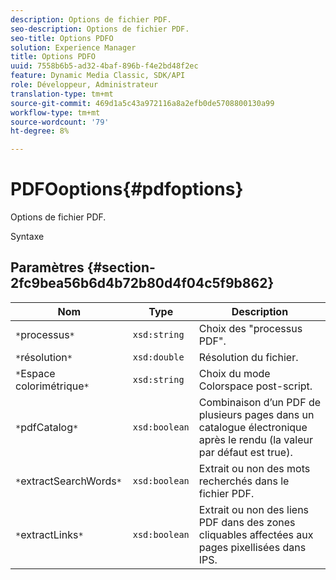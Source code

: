 ```yaml
---
description: Options de fichier PDF.
seo-description: Options de fichier PDF.
seo-title: Options PDFO
solution: Experience Manager
title: Options PDFO
uuid: 7558b6b5-ad32-4baf-896b-f4e2bd48f2ec
feature: Dynamic Media Classic, SDK/API
role: Développeur, Administrateur
translation-type: tm+mt
source-git-commit: 469d1a5c43a972116a8a2efb0de5708800130a99
workflow-type: tm+mt
source-wordcount: '79'
ht-degree: 8%

---
```



# PDFOoptions{#pdfoptions}

Options de fichier PDF.

Syntaxe

## Paramètres {#section-2fc9bea56b6d4b72b80d4f04c5f9b862}

| Nom | Type | Description |
|---|---|---|
| `*`processus`*` | `xsd:string` | Choix des &quot;processus PDF&quot;. |
| `*`résolution`*` | `xsd:double` | Résolution du fichier. |
| `*`Espace colorimétrique`*` | `xsd:string` | Choix du mode Colorspace post-script. |
| `*`pdfCatalog`*` | `xsd:boolean` | Combinaison d’un PDF de plusieurs pages dans un catalogue électronique après le rendu (la valeur par défaut est true). |
| `*`extractSearchWords`*` | `xsd:boolean` | Extrait ou non des mots recherchés dans le fichier PDF. |
| `*`extractLinks`*` | `xsd:boolean` | Extrait ou non des liens PDF dans des zones cliquables affectées aux pages pixellisées dans IPS. |

